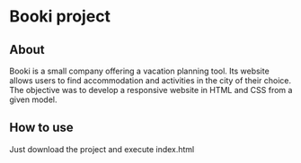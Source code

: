 # Booki project

## About
Booki is a small company offering a vacation planning tool. Its website allows users to find accommodation and activities in the city of their choice. The objective was to develop a responsive website in HTML and CSS from a given model.

## How to use
Just download the project and execute index.html